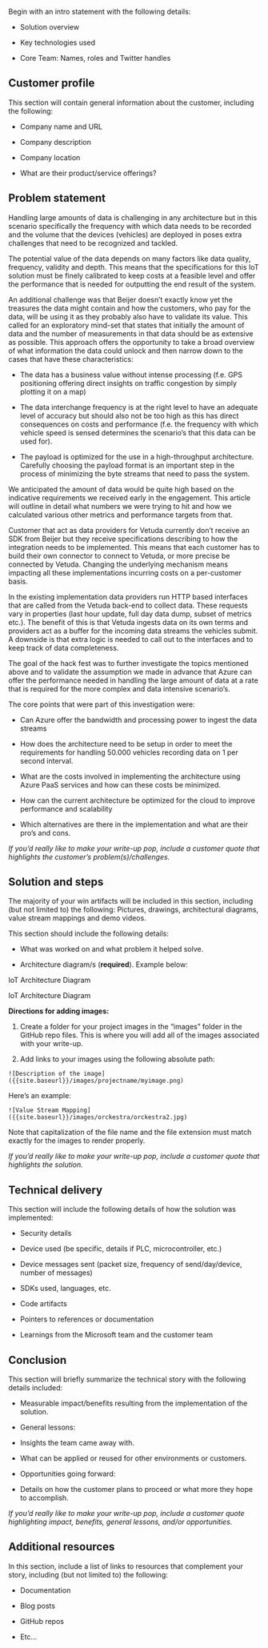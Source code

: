 Begin with an intro statement with the following details:

-   Solution overview

-   Key technologies used

-   Core Team: Names, roles and Twitter handles

Customer profile
----------------

This section will contain general information about the customer, including the
following:

-   Company name and URL

-   Company description

-   Company location

-   What are their product/service offerings?

Problem statement
-----------------

Handling large amounts of data is challenging in any architecture but in this
scenario specifically the frequency with which data needs to be recorded and the
volume that the devices (vehicles) are deployed in poses extra challenges that
need to be recognized and tackled.

The potential value of the data depends on many factors like data quality,
frequency, validity and depth. This means that the specifications for this IoT
solution must be finely calibrated to keep costs at a feasible level and offer
the performance that is needed for outputting the end result of the system.

An additional challenge was that Beijer doesn’t exactly know yet the treasures
the data might contain and how the customers, who pay for the data, will be
using it as they probably also have to validate its value. This called for an
exploratory mind-set that states that initially the amount of data and the
number of measurements in that data should be as extensive as possible. This
approach offers the opportunity to take a broad overview of what information the
data could unlock and then narrow down to the cases that have these
characteristics:

-   The data has a business value without intense processing (f.e. GPS
    positioning offering direct insights on traffic congestion by simply
    plotting it on a map)

-   The data interchange frequency is at the right level to have an adequate
    level of accuracy but should also not be too high as this has direct
    consequences on costs and performance (f.e. the frequency with which vehicle
    speed is sensed determines the scenario’s that this data can be used for).

-   The payload is optimized for the use in a high-throughput architecture.
    Carefully choosing the payload format is an important step in the process of
    minimizing the byte streams that need to pass the system.

We anticipated the amount of data would be quite high based on the indicative
requirements we received early in the engagement. This article will outline in
detail what numbers we were trying to hit and how we calculated various other
metrics and performance targets from that.

Customer that act as data providers for Vetuda currently don’t receive an SDK
from Beijer but they receive specifications describing to how the integration
needs to be implemented. This means that each customer has to build their own
connector to connect to Vetuda, or more precise be connected by Vetuda. Changing
the underlying mechanism means impacting all these implementations incurring
costs on a per-customer basis.

In the existing implementation data providers run HTTP based interfaces that are
called from the Vetuda back-end to collect data. These requests vary in
properties (last hour update, full day data dump, subset of metrics etc.). The
benefit of this is that Vetuda ingests data on its own terms and providers act
as a buffer for the incoming data streams the vehicles submit. A downside is
that extra logic is needed to call out to the interfaces and to keep track of
data completeness.

The goal of the hack fest was to further investigate the topics mentioned above
and to validate the assumption we made in advance that Azure can offer the
performance needed in handling the large amount of data at a rate that is
required for the more complex and data intensive scenario’s.

The core points that were part of this investigation were:

-   Can Azure offer the bandwidth and processing power to ingest the data
    streams

-   How does the architecture need to be setup in order to meet the requirements
    for handling 50.000 vehicles recording data on 1 per second interval.

-   What are the costs involved in implementing the architecture using Azure
    PaaS services and how can these costs be minimized.

-   How can the current architecture be optimized for the cloud to improve
    performance and scalability

-   Which alternatives are there in the implementation and what are their pro’s
    and cons.

*If you’d really like to make your write-up pop, include a customer quote that
highlights the customer’s problem(s)/challenges.*

Solution and steps
------------------

The majority of your win artifacts will be included in this section, including
(but not limited to) the following: Pictures, drawings, architectural diagrams,
value stream mappings and demo videos.

This section should include the following details:

-   What was worked on and what problem it helped solve.

-   Architecture diagram/s (**required**). Example below:

IoT Architecture Diagram

IoT Architecture Diagram

**Directions for adding images:**

1.  Create a folder for your project images in the “images” folder in the GitHub
    repo files. This is where you will add all of the images associated with
    your write-up.

2.  Add links to your images using the following absolute path:

`![Description of the image]({{site.baseurl}}/images/projectname/myimage.png)`

Here’s an example:

`![Value Stream Mapping]({{site.baseurl}}/images/orckestra/orckestra2.jpg)`

Note that capitalization of the file name and the file extension must match
exactly for the images to render properly.

*If you’d really like to make your write-up pop, include a customer quote that
highlights the solution.*

Technical delivery
------------------

This section will include the following details of how the solution was
implemented:

-   Security details

-   Device used (be specific, details if PLC, microcontroller, etc.)

-   Device messages sent (packet size, frequency of send/day/device, number of
    messages)

-   SDKs used, languages, etc.

-   Code artifacts

-   Pointers to references or documentation

-   Learnings from the Microsoft team and the customer team

Conclusion
----------

This section will briefly summarize the technical story with the following
details included:

-   Measurable impact/benefits resulting from the implementation of the
    solution.

-   General lessons:

-   Insights the team came away with.

-   What can be applied or reused for other environments or customers.

-   Opportunities going forward:

-   Details on how the customer plans to proceed or what more they hope to
    accomplish.

*If you’d really like to make your write-up pop, include a customer quote
highlighting impact, benefits, general lessons, and/or opportunities.*

Additional resources
--------------------

In this section, include a list of links to resources that complement your
story, including (but not limited to) the following:

-   Documentation

-   Blog posts

-   GitHub repos

-   Etc…

